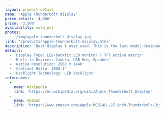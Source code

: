 ```yaml
---
layout: product-detail
name: 'Apple Thunderbolt display'
price_retail: '4,000'
price: '3,500'
availability: sold_out
photos:
  - '/img/apple-thunderbolt-display.jpg'
link: '/products/apple-thunderbolt-display.html'
description: 'Best display I ever used. This is the last model designed by Apple.'
details:
  - 'Display Type: LED-backlit LCD monitor / TFT active matrix'
  - 'Built-in Devices: Camera, USB Hub, Speaker'
  - 'Native Resolution: 2560 x 1440'
  - 'Contrast Ratio: 1000:1'
  - 'Backlight Technology: LED backlight'
references:
  -
    name: Wikipedia
    link: 'https://en.wikipedia.org/wiki/Apple_Thunderbolt_Display'
  -
    name: Amazon
    link: 'https://www.amazon.com/Apple-MC914LL-27-inch-Thunderbolt-Display/dp/B004YLCKYA'
---
```


